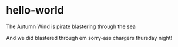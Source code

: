 # hello-world
The Autumn Wind is pirate
blastering through the sea

And we did blastered through em sorry-ass chargers thursday night!
